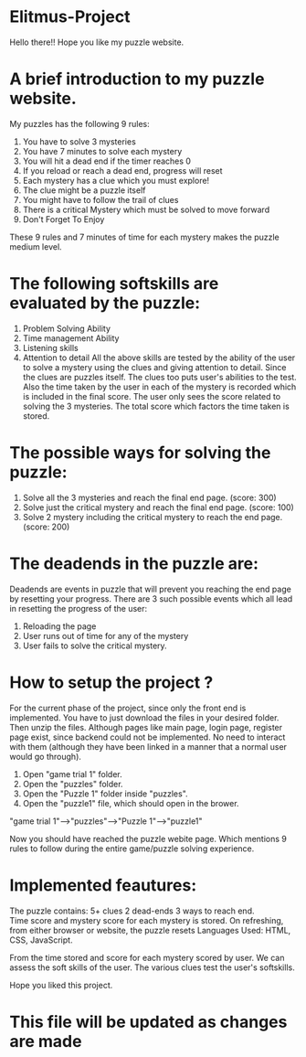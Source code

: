 # Elitmus-Project

Hello there!!
Hope you like my puzzle website. 

# A brief introduction to my puzzle website. 
My puzzles has the following 9 rules: 
1. You have to solve 3 mysteries
2. You have 7 minutes to solve each mystery
3. You will hit a dead end if the timer reaches 0
4. If you reload or reach a dead end, progress will reset
5. Each mystery has a clue which you must explore!
6. The clue might be a puzzle itself
7. You might have to follow the trail of clues
8. There is a critical Mystery which must be solved to move forward
9. Don't Forget To Enjoy

These 9 rules and 7 minutes of time for each mystery makes the puzzle medium level. 

# The following softskills are evaluated by the puzzle: 
1. Problem Solving Ability
2. Time management Ability
3. Listening skills
4. Attention to detail
All the above skills are tested by the ability of the user to solve a mystery using the clues and giving attention to detail. 
Since the clues are puzzles itself. The clues too puts user's abilities to the test. 
Also the time taken by the user in each of the mystery is recorded which is included in the final score. 
The user only sees the score related to solving the 3 mysteries. 
The total score which factors the time taken is stored. 


# The possible ways for solving the puzzle:  
1. Solve all the 3 mysteries and reach the final end page. (score: 300)
2. Solve just the critical mystery and reach the final end page. (score: 100)
3. Solve 2 mystery including the critical mystery to reach the end page. (score: 200)

# The deadends in the puzzle are: 
Deadends are events in puzzle that will prevent you reaching the end page by resetting your progress. 
There are 3 such possible events which all lead in resetting the progress of the user: 
1. Reloading the page
2. User runs out of time for any of the mystery
3. User fails to solve the critical mystery. 

# How to setup the project ? 
For the current phase of the project, since only the front end is implemented. You have to just download the files in your desired folder. Then unzip the files. 
Although pages like main page, login page, register page exist, since backend could not be implemented. No need to interact with them (although they have been linked in a manner that a normal user would go through). 

1. Open "game trial 1" folder.  
2. Open the "puzzles" folder. 
3. Open the "Puzzle 1" folder inside "puzzles".
4. Open the "puzzle1" file, which should open in the brower.

"game trial 1"-->"puzzles"-->"Puzzle 1"-->"puzzle1"

Now you should have reached the puzzle webite page. 
Which mentions 9 rules to follow during the entire game/puzzle solving experience. 

# Implemented feautures: 
The puzzle contains: 
5+ clues
2 dead-ends
3 ways to reach end.  
Time score and mystery score for each mystery is stored.
On refreshing, from either browser or website, the puzzle resets
Languages Used: HTML, CSS, JavaScript. 

From the time stored and score for each mystery scored by user. We can assess the soft skills of the user. 
The various clues test the user's softskills. 

Hope you liked this project. 

# This file will be updated as changes are made



  

 
